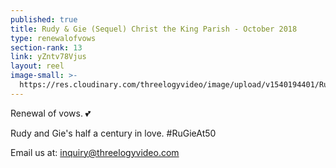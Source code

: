 ```yaml
---
published: true
title: Rudy & Gie (Sequel) Christ the King Parish - October 2018
type: renewalofvows
section-rank: 13
link: yZntv78Vjus
layout: reel
image-small: >-
  https://res.cloudinary.com/threelogyvideo/image/upload/v1540194401/RugieAt50_1.jpg
---
```

Renewal of vows. 💕 

Rudy and Gie's half a century in love. 
#RuGieAt50 

Email us at: inquiry@threelogyvideo.com
